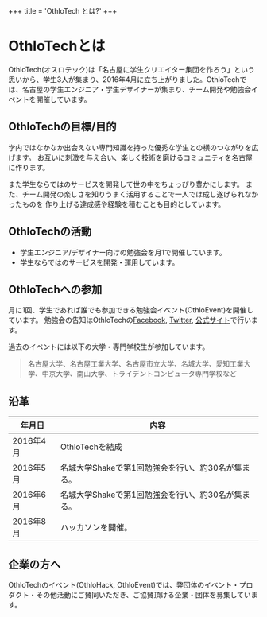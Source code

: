 +++
title = 'OthloTech とは?'
+++

# OthloTechとは

OthloTech(オスロテック)は「名古屋に学生クリエイター集団を作ろう」という思いから、学生3人が集まり、2016年4月に立ち上がりました。OthloTechでは、名古屋の学生エンジニア・学生デザイナーが集まり、チーム開発や勉強会イベントを開催しています。

## OthloTechの目標/目的
学内ではなかなか出会えない専門知識を持った優秀な学生との横のつながりを広げます。
お互いに刺激を与え合い、楽しく技術を磨けるコミュニティを名古屋に作ります。

また学生ならではのサービスを開発して世の中をちょっぴり豊かにします。
また、チーム開発の楽しさを知りうまく活用することで一人では成し遂げられなかったものを
作り上げる達成感や経験を積むことも目的としています。

## OthloTechの活動

* 学生エンジニア/デザイナー向けの勉強会を月1で開催しています。
* 学生ならではのサービスを開発・運用しています。

## OthloTechへの参加
月に1回、学生であれば誰でも参加できる勉強会イベント(OthloEvent)を開催しています。
勉強会の告知はOthloTechの<a href="https://www.facebook.com/othlotech/" target="_blank">Facebook</a>, <a href="https://twitter.com/othlotech" target="_blank">Twitter</a>, <a href="http://www.othlo.tech" target="_blank">公式サイト</a>で行います。


過去のイベントには以下の大学・専門学校生が参加しています。
> 名古屋大学、名古屋工業大学、名古屋市立大学、名城大学、愛知工業大学、中京大学、南山大学、トライデントコンピュータ専門学校など

## 沿革</h3>

| 年月日         | 内容          |
| ------------- | ------------- |
| 2016年4月  | OthloTechを結成  |
| 2016年5月  | 名城大学Shakeで第1回勉強会を行い、約30名が集まる。  |
| 2016年6月  | 名城大学Shakeで第1回勉強会を行い、約30名が集まる。  |
| 2016年8月  | ハッカソンを開催。                               |

## 企業の方へ

OthloTechのイベント(OthloHack, OthloEvent)では、弊団体のイベント・プロダクト・その他活動にご賛同いただき、ご協賛頂ける企業・団体を募集しています。
